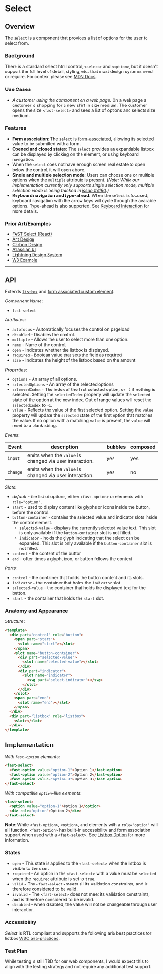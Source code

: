# Select

## Overview

The `select` is a component that provides a list of options for the user to select from.

### Background

There is a standard select html control, `<select>` and `<option>`, but it doesn't support the full level of detail, styling, etc. that most design systems need or require. For context please see [MDN Docs](https://developer.mozilla.org/en-US/docs/web/html/element/select).

### Use Cases

- _A customer using the component on a web page._
  On a web page a customer is shopping for a new shirt in size medium. The customer opens the size `<fast-select>` and sees a list of options and selects size medium.

### Features

- **Form association**: The `select` is [form-associated](../form-associated/form-associated-custom-element.spec.md), allowing its selected value to be submitted with a form.
- **Opened and closed states**: The `select` provides an expandable listbox can be displayed by clicking on the element, or using keyboard navigation.
- When the `select` does not have enough screen real estate to open below the control, it will open above.
- **Single and multiple selection mode**: Users can choose one or multiple options when the `multiple` attribute is present. _(Note: While our implementation currently only supports single selection mode, multiple selection mode is being tracked in [issue #4190](https://github.com/microsoft/fast/issues/4190).)_
- **Keyboard navigation and type-ahead**: When the `select` is focused, keyboard navigation with the arrow keys will cycle through the available options. Type-ahead is also supported. See [Keyboard Interaction](https://www.w3.org/TR/wai-aria-practices-1.1/#listbox_kbd_interaction) for more details.

### Prior Art/Examples

- [FAST Select (React)](https://www.npmjs.com/package/@microsoft/fast-components-react-msft)
- [Ant Design](https://ant.design/components/select/)
- [Carbon Design](https://www.carbondesignsystem.com/components/select/code/)
- [Atlassian UI](https://atlaskit.atlassian.com/packages/core/select)
- [Lightning Design System](https://www.lightningdesignsystem.com/components/select/)
- [W3 Example](https://www.w3.org/TR/wai-aria-practices-1.1/examples/listbox/listbox-collapsible.html)

---

## API

Extends [`listbox`](../listbox/listbox.spec.md) and [form associated custom element](../form-associated/form-associated-custom-element.md).

_Component Name_:

- `fast-select`

_Attributes_:

- `autofocus` - Automatically focuses the control on pageload.
- `disabled` - Disables the control.
- `multiple` - Allows the user to select more than one option.
- `name` - Name of the control.
- `open` - Indicates whether the listbox is displayed.
- `required` - Boolean value that sets the field as required
- `size` - Indicates the height of the listbox based on the amount

_Properties_:

- `options` - An array of all options.
- `selectedOptions` - An array of the selected options.
- `selectedIndex` - The index of the first selected option, or `-1` if nothing is selected. Setting the `selectedIndex` property will update the `selected` state of the option at the new index. Out of range values will reset the `selectedIndex` to `-1`.
- `value` - Reflects the value of the first selected option. Setting the `value` property will update the `selected` state of the first option that matches the value. If no option with a matching `value` is present, the `value` will reset to a blank string.

_Events_:

| Event    | description                                             | bubbles | composed |
| -------- | ------------------------------------------------------- | ------- | -------- |
| `input`  | emits when the `value` is changed via user interaction. | yes     | yes      |
| `change` | emits when the `value` is changed via user interaction. | yes     | no       |

_Slots_:

- _default_ - the list of options, either `<fast-option>` or elements with `role="option"`.
- `start` - used to display content like glyphs or icons inside the button, before the control.
- `button-container` - contains the selected value and indicator slots inside the control element.
  - `selected-value` - displays the currently selected value text. This slot is only available if the `button-container` slot is not filled.
  - `indicator` - holds the glyph indicating that the select can be expanded. This slot is only available if the `button-container` slot is not filled.
- `content` - the content of the button
- `end` - often times a glyph, icon, or button follows the content

_Parts_:

- `control` - the container that holds the button content and its slots.
- `indicator` - the container that holds the `indicator` slot.
- `selected-value` - the container that holds the displayed text for the button.
- `start` - the container that holds the `start` slot.

### Anatomy and Appearance

_Structure_:

```html
<template>
  <div part="control" role="button">
    <span part="start">
      <slot name="start"></slot>
    </span>
    <slot name="button-container">
      <div part="selected-value">
        <slot name="selected-value"></slot>
      </div>
      <div part="indicator">
        <slot name="indicator">
          <svg part="select-indicator"></svg>
        </slot>
      </div>
    </slot>
    <span part="end">
      <slot name="end"></slot>
    </span>
  </div>
  <div part="listbox" role="listbox">
    <slot></slot>
  </div>
</template>
```

## Implementation

_With `fast-option` elements_:

```html
<fast-select>
  <fast-option value="option-1">Option 1</fast-option>
  <fast-option value="option-2">Option 2</fast-option>
  <fast-option value="option-3">Option 3</fast-option>
</fast-select>
```

_With compatible `option`-like elements_:

```html
<fast-select>
  <option value="option-1">Option 1</option>
  <div role="option">Option 2</div>
</fast-select>
```

**Note**: While `<fast-option>`, `<option>`, and elements with a `role="option"` will all function, `<fast-option>` has built-in accessibility and form association support when used with a `<fast-select>`. See [Listbox Option](../listbox-option/listbox-option.spec.md) for more information.

### States

- `open` - This state is applied to the `<fast-select>` when the listbox is visible to the user.
- `required` - An option in the `<fast-select>` with a value must be `selected` when the `required` attribute is set to `true`.
- `valid` - The `<fast-select>` meets all its validation constraints, and is therefore considered to be valid.
- `invalid` - The `<fast-select>` does not meet its validation constraints, and is therefore considered to be invalid.
- `disabled` - when disabled, the value will not be changeable through user interaction.

### Accessibility

_Select_ is RTL compliant and supports the following aria best practices for listbox [W3C aria-practices](https://www.w3.org/TR/wai-aria-practices-1.1/#Listbox).

### Test Plan

While testing is still TBD for our web components, I would expect this to align with the testing strategy and not require any additional test support.
